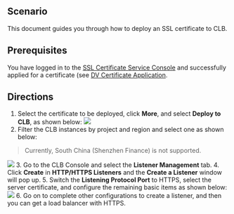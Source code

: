 ## Scenario
This document guides you through how to deploy an SSL certificate to CLB.

## Prerequisites
You have logged in to the [SSL Certificate Service Console](https://console.cloud.tencent.com/ssl) and successfully applied for a certificate (see [DV Certificate Application](https://intl.cloud.tencent.com/document/product/1007/30167).

## Directions
1. Select the certificate to be deployed, click **More**, and select **Deploy to CLB**, as shown below:
![](https://main.qcloudimg.com/raw/e59be48a8f0db68680611e4a9e40159f.png)
2. Filter the CLB instances by project and region and select one as shown below:
>Currently, South China (Shenzhen Finance) is not supported.

![](https://main.qcloudimg.com/raw/ef50fc5201e6e863dd409f101836dde9.png)
3. Go to the CLB Console and select the **Listener Management** tab.
4. Click **Create** in **HTTP/HTTPS Listeners** and the **Create a Listener** window will pop up.
5. Switch the **Listening Protocol Port** to HTTPS, select the server certificate, and configure the remaining basic items as shown below:
![](https://main.qcloudimg.com/raw/b09b40de147452e036a4d2e9b8d6ac16.png)
6. Go on to complete other configurations to create a listener, and then you can get a load balancer with HTTPS.
